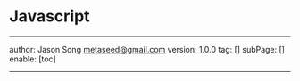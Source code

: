 # Javascript
---
author: Jason Song <metaseed@gmail.com>
version: 1.0.0
tag: []
subPage: []
enable: [toc]

---

